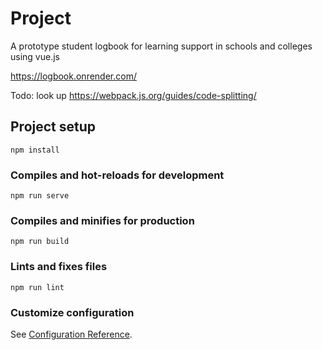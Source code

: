 # Project


A prototype student logbook for learning support in schools and colleges using vue.js

https://logbook.onrender.com/


Todo: look up https://webpack.js.org/guides/code-splitting/

## Project setup
```
npm install
```

### Compiles and hot-reloads for development
```
npm run serve
```

### Compiles and minifies for production
```
npm run build
```

### Lints and fixes files
```
npm run lint
```

### Customize configuration
See [Configuration Reference](https://cli.vuejs.org/config/).
